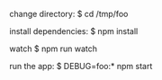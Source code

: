 change directory:
    $ cd /tmp/foo

install dependencies:
    $ npm install

watch
    $ npm run watch

run the app:
    $ DEBUG=foo:* npm start